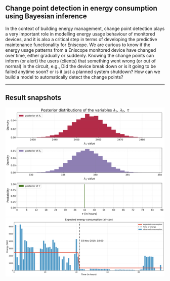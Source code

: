 ## Change point detection in energy consumption using Bayesian inference

In the context of building energy management, change point detection plays a very important role in modelling energy usage behaviour of monitored devices, and it is also a critical step in terms of developing the predictive maintenance functionality for Eniscope. We are curious to know if the energy usage patterns from a Eniscope monitored device have changed over time, either gradually or suddenly. Knowing the change points can inform (or alert) the users (clients) that something went wrong (or out of normal) in the circuit, e.g., Did the device break down or is it going to be failed anytime soon? or is it just a planned system shutdown? How can we build a model to automatically detect the change points? 

*** 
## Result snapshots 
![changepoint-posterior](plots/changepoint-posterior-E_59672.svg)
![estimated-changepoint](plots/estimated-changepoint-E_59672.svg)




